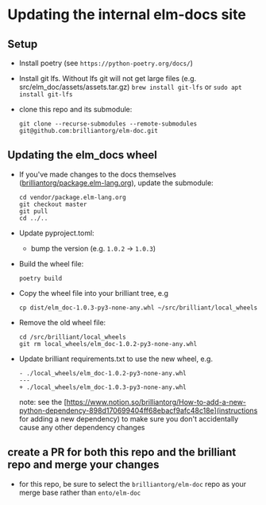 # Updating the internal elm-docs site

## Setup

- Install poetry (see `https://python-poetry.org/docs/`)

- Install git lfs.  Without lfs git will not get large files (e.g. src/elm_doc/assets/assets.tar.gz)
    `brew install git-lfs`
    or
    `sudo apt install git-lfs`

- clone this repo and its submodule:
    ```
    git clone --recurse-submodules --remote-submodules git@github.com:brilliantorg/elm-doc.git
    ```

## Updating the elm_docs wheel

- If you've made changes to the docs themselves ([brilliantorg/package.elm-lang.org](https://github.com/brilliantorg/package.elm-lang.org/tree/master)), update the submodule:
  ```
  cd vendor/package.elm-lang.org
  git checkout master
  git pull
  cd ../..
  ```

- Update pyproject.toml:
  - bump the version (e.g. `1.0.2` -> `1.0.3`)

- Build the wheel file:
  ```
  poetry build
  ```

- Copy the wheel file into your brilliant tree, e.g
  ```
  cp dist/elm_doc-1.0.3-py3-none-any.whl ~/src/brilliant/local_wheels
  ```

- Remove the old wheel file:
  ```
  cd /src/brilliant/local_wheels
  git rm local_wheels/elm_doc-1.0.2-py3-none-any.whl
  ```

- Update brilliant requirements.txt to use the new wheel, e.g.
  ```
  - ./local_wheels/elm_doc-1.0.2-py3-none-any.whl
  ---
  + ./local_wheels/elm_doc-1.0.3-py3-none-any.whl
  ```
  note: see the [https://www.notion.so/brilliantorg/How-to-add-a-new-python-dependency-898d170699404ff68ebacf9afc48c18e](instructions for adding a new dependency) to make sure you don't accidentally cause any other dependency changes

## create a PR for both this repo and the brilliant repo and merge your changes

  - for this repo, be sure to select the `brilliantorg/elm-doc` repo as your merge base rather than `ento/elm-doc`
